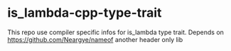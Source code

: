 # is_lambda-cpp-type-trait
This repo use compiler specific infos for is_lambda type trait. Depends on https://github.com/Neargye/nameof another header only lib
